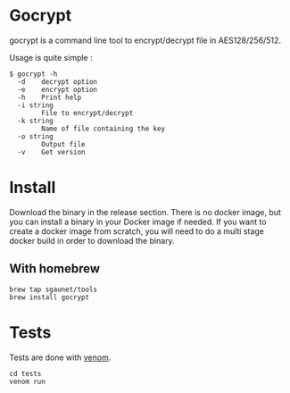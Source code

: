 # Gocrypt

gocrypt is a command line tool to encrypt/decrypt file in AES128/256/512.

Usage is quite simple :

```
$ gocrypt -h
  -d    decrypt option
  -e    encrypt option
  -h    Print help
  -i string
        File to encrypt/decrypt
  -k string
        Name of file containing the key
  -o string
        Output file
  -v    Get version
```

# Install

Download the binary in the release section. There is no docker image, but you can install a binary in your Docker image if needed. If you want to create a docker image from scratch, you will need to do a multi stage docker build in order to download the binary.

## With homebrew

```
brew tap sgaunet/tools
brew install gocrypt
```

# Tests

Tests are done with [venom](https://github.com/ovh/venom).

```
cd tests
venom run
```
